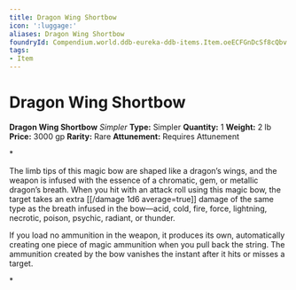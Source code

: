 ```yaml
---
title: Dragon Wing Shortbow
icon: ':luggage:'
aliases: Dragon Wing Shortbow
foundryId: Compendium.world.ddb-eureka-ddb-items.Item.oeECFGnDcSf8cQbv
tags:
- Item
---
```


# Dragon Wing Shortbow

**Dragon Wing Shortbow**
_Simpler_
**Type:** Simpler
**Quantity:** 1
**Weight:** 2 lb
**Price:** 3000 gp
**Rarity:** Rare
**Attunement:** Requires Attunement

*<p>The limb tips of this magic bow are shaped like a dragon’s wings, and the weapon is infused with the essence of a chromatic, gem, or metallic dragon’s breath. When you hit with an attack roll using this magic bow, the target takes an extra  [[/damage 1d6 average=true]] damage of the same type as the breath infused in the bow—acid, cold, fire, force, lightning, necrotic, poison, psychic, radiant, or thunder.

If you load no ammunition in the weapon, it produces its own, automatically creating one piece of magic ammunition when you pull back the string. The ammunition created by the bow vanishes the instant after it hits or misses a target.</p>*